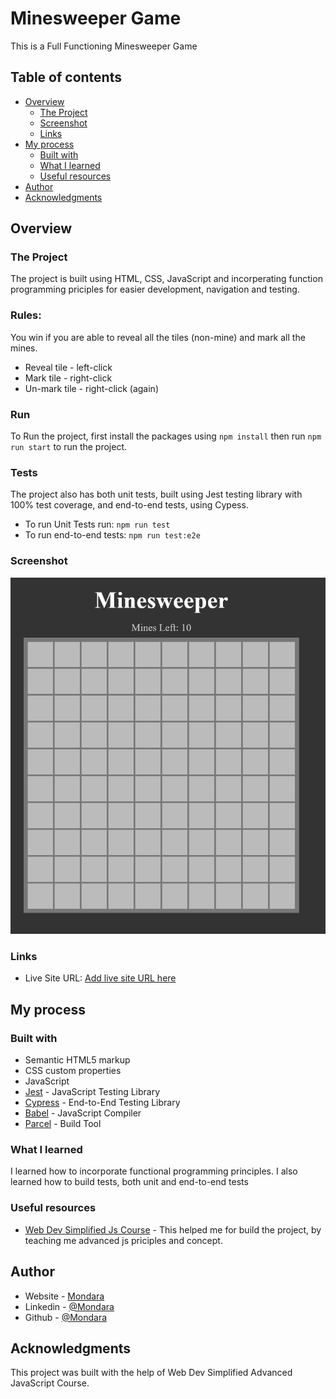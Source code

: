 # Minesweeper Game
This is a Full Functioning Minesweeper Game
## Table of contents

- [Overview](#overview)
  - [The Project](#the-challenge)
  - [Screenshot](#screenshot)
  - [Links](#links)
- [My process](#my-process)
  - [Built with](#built-with)
  - [What I learned](#what-i-learned)
  - [Useful resources](#useful-resources)
- [Author](#author)
- [Acknowledgments](#acknowledgments)


## Overview

### The Project
The project is built using HTML, CSS, JavaScript 
and incorperating function programming priciples 
for easier development, navigation and testing.

### Rules:
You win if you are able to reveal all the tiles (non-mine) and mark all the mines.
- Reveal tile - left-click
- Mark tile - right-click
- Un-mark tile - right-click (again)

### Run
To Run the project, first install the packages using `npm install` then run `npm run start` to run the project.

### Tests
The project also has both unit tests, built using Jest testing library with 100% test coverage, and end-to-end tests, using Cypess.
- To run Unit Tests run:
     `npm run test`
- To run end-to-end tests:
     `npm run test:e2e`


### Screenshot

![](./Minesweeper.png)

### Links

- Live Site URL: [Add live site URL here](https://your-live-site-url.com)

## My process

### Built with

- Semantic HTML5 markup
- CSS custom properties
- JavaScript
- [Jest](https://jestjs.io/) - JavaScript Testing Library
- [Cypress](https://www.cypress.io/) - End-to-End Testing Library
- [Babel](https://babeljs.io/) - JavaScript Compiler
- [Parcel](https://parceljs.org/) - Build Tool

### What I learned

I learned how to incorporate functional programming principles. 
I also learned how to build tests, both unit and end-to-end tests

### Useful resources

- [Web Dev Simplified Js Course](https://javascriptsimplified.com/) - This helped me for build the project, by teaching me advanced js priciples and concept.


## Author

- Website - [Mondara](https://mondarathotage.com/)
- Linkedin - [@Mondara](https://www.linkedin.com/in/mondara-thotage/)
- Github - [@Mondara](https://github.com/Mondara)


## Acknowledgments

This project was built with the help of Web Dev Simplified Advanced JavaScript Course.

